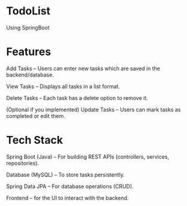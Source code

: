# TodoList
Using SpringBoot
# Features

Add Tasks – Users can enter new tasks which are saved in the backend/database.

View Tasks – Displays all tasks in a list format.

Delete Tasks – Each task has a delete option to remove it.

(Optional if you implemented) Update Tasks – Users can mark tasks as completed or edit them.

# Tech Stack

Spring Boot (Java) – For building REST APIs (controllers, services, repositories).

Database (MySQL) – To store tasks persistently.

Spring Data JPA – For database operations (CRUD).

Frontend – for the UI to interact with the backend.
